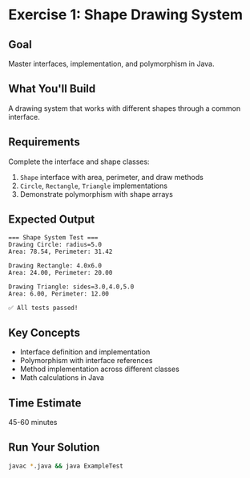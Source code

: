 # Exercise 1: Shape Drawing System

## Goal
Master interfaces, implementation, and polymorphism in Java.

## What You'll Build
A drawing system that works with different shapes through a common interface.

## Requirements
Complete the interface and shape classes:
1. `Shape` interface with area, perimeter, and draw methods
2. `Circle`, `Rectangle`, `Triangle` implementations
3. Demonstrate polymorphism with shape arrays

## Expected Output
```
=== Shape System Test ===
Drawing Circle: radius=5.0
Area: 78.54, Perimeter: 31.42

Drawing Rectangle: 4.0x6.0
Area: 24.00, Perimeter: 20.00

Drawing Triangle: sides=3.0,4.0,5.0
Area: 6.00, Perimeter: 12.00

✅ All tests passed!
```

## Key Concepts
- Interface definition and implementation
- Polymorphism with interface references
- Method implementation across different classes
- Math calculations in Java

## Time Estimate
45-60 minutes

## Run Your Solution
```bash
javac *.java && java ExampleTest
```